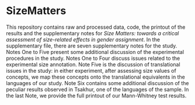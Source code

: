 # SizeMatters
This repository contains raw and processed data, code, the printout of the results and the supplementary notes for _Size Matters: towards a critical assessment of size-related effects in gender assignment_.
In the supplementary file, there are seven supplementary notes for the study. Notes One to Five present some additional discussion of the experimental procedures in the study. Notes One to Four discuss issues related to the experimental size annotation. Note Five is the discussion of translational issues in the study: in either experiment, after assessing size values of concepts, we map these concepts onto the translational equivalents in the languages of our study. Note Six contains some additional discussion of the peculiar results observed in Tsakhur, one of the languages of the sample. In the last Note, we provide the full printout of our Mann-Whitney test results.

